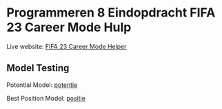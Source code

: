 # Programmeren 8 Eindopdracht FIFA 23 Career Mode Hulp
Live website: <a href="https://aiddei.github.io/prog8_week9_fifa23/">FIFA 23 Career Mode Helper</a>

## Model Testing
Potential Model: <a href="https://github.com/AIDDEI/prog8_week9_potential">potentie</a>

Best Position Model: <a href="https://github.com/AIDDEI/prog8_week9_best_position">positie</a>
